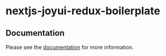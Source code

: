 # nextjs-joyui-redux-boilerplate

## Documentation

Please see the [documentation](./docs/introduction.md) for more information.
